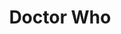---
title: "Doctor Who"
summary: "Doctor Who is a British science fiction television series broadcast by the BBC since 1963. The series depicts the adventures of a Time Lord called the Doctor, an extraterrestrial being who appears to be human. The Doctor explores the universe in a time-travelling space ship called the TARDIS. The TARDIS exterior appears as a blue British police box, which was a common sight in Britain in 1963 when the series first aired. With various companions, the Doctor combats foes, works to save civilisations, and helps people in need.
Beginning with William Hartnell, thirteen actors have headlined the series as the Doctor; in 2017, Jodie Whittaker became the first woman to officially play the role on television. The transition from one actor to another is written into the plot of the series with the concept of regeneration into a new incarnation, a plot device in which a Time Lord \"transforms\" into a new body when the current one is too badly harmed to heal normally. Each actor's portrayal is distinct, but all represent stages in the life of the same character, and together, they form a single lifetime with a single narrative. The time-travelling feature of the plot means that different incarnations of the Doctor occasionally meet.
The series is a significant part of popular culture in Britain and elsewhere; it has gained a cult following. It has influenced generations of British television professionals, many of whom grew up watching the series. Fans of the series are sometimes referred to as Whovians. The series is listed in Guinness World Records as the longest-running science-fiction television series in the world, as well as the \"most successful\" science-fiction series of all time, based on its overall broadcast ratings, DVD and book sales, and iTunes traffic.The series originally ran from 1963 to 1989. There was an unsuccessful attempt to revive regular production in 1996 with a backdoor pilot in the form of a television film titled Doctor Who. The series was relaunched in 2005 and since then, has been produced in-house by BBC Wales in Cardiff. Doctor Who has also spawned numerous spin-offs, including comic books, films, novels, audio dramas, and the television series Torchwood , The Sarah Jane Adventures , K9 , and Class . It has been the subject of many parodies and references in popular culture."
slug: "doctor-who"
image: "doctor-who.jpg"
apple_music_artist_url: "None"
wikipedia_url: "https://en.wikipedia.org/wiki/Doctor_Who"
---